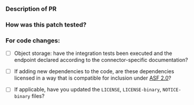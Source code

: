 <!--
  Thanks for sending a pull request!
    1. If this is your first time, please read our contributor guidelines: https://cwiki.apache.org/confluence/display/HADOOP/How+To+Contribute
    2. Make sure your PR title starts with JIRA issue id, e.g., 'HADOOP-17798. Your PR title ...'.
-->

### Description of PR


### How was this patch tested?


### For code changes:

- [ ] Object storage: have the integration tests been executed and the endpoint declared according to the connector-specific documentation?
- [ ] If adding new dependencies to the code, are these dependencies licensed in a way that is compatible for inclusion under [ASF 2.0](http://www.apache.org/legal/resolved.html#category-a)?
- [ ] If applicable, have you updated the `LICENSE`, `LICENSE-binary`, `NOTICE-binary` files?


